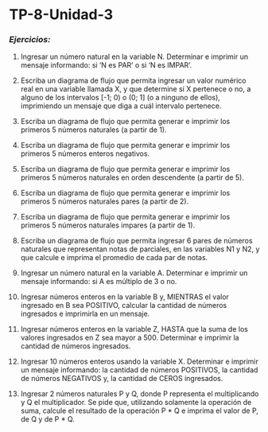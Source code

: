 # TP-8-Unidad-3
### *_Ejercicios:_*
1. Ingresar un número natural en la variable N. Determinar e imprimir un mensaje informando: si ‘N
es PAR’ o si ‘N es IMPAR’.

2. Escriba un diagrama de flujo que permita ingresar un valor numérico real en una variable llamada
X, y que determine si X pertenece o no, a alguno de los intervalos [-1; 0) o (0; 1] (o a ninguno de
ellos), imprimiendo un mensaje que diga a cuál intervalo pertenece.

3. Escriba un diagrama de flujo que permita generar e imprimir los primeros 5 números naturales (a
partir de 1).

4. Escriba un diagrama de flujo que permita generar e imprimir los primeros 5 números enteros
negativos.

5. Escriba un diagrama de flujo que permita generar e imprimir los primeros 5 números naturales en
orden descendente (a partir de 5).

6. Escriba un diagrama de flujo que permita generar e imprimir los primeros 5 números naturales
pares (a partir de 2).

7. Escriba un diagrama de flujo que permita generar e imprimir los primeros 5 números naturales
impares (a partir de 1).

8. Escriba un diagrama de flujo que permita ingresar 6 pares de números naturales que representan
notas de parciales, en las variables N1 y N2, y que calcule e imprima el promedio de cada par de
notas.

9. Ingresar un número natural en la variable A. Determinar e imprimir un mensaje informando: si A
es múltiplo de 3 o no.

10. Ingresar números enteros en la variable B y, MIENTRAS el valor ingresado en B sea
POSITIVO, calcular la cantidad de números ingresados e imprimirla en un mensaje.

11. Ingresar números enteros en la variable Z, HASTA que la suma de los valores ingresados en Z
sea mayor a 500. Determinar e imprimir la cantidad de números ingresados.

12. Ingresar 10 números enteros usando la variable X. Determinar e imprimir un mensaje
informando: la cantidad de números POSITIVOS, la cantidad de números NEGATIVOS y, la
cantidad de CEROS ingresados.

13. Ingresar 2 números naturales P y Q, donde P representa el multiplicando y Q el multiplicador.
Se pide que, utilizando solamente la operación de suma, calcule el resultado de la operación P * Q
e imprima el valor de P, de Q y de P * Q.
